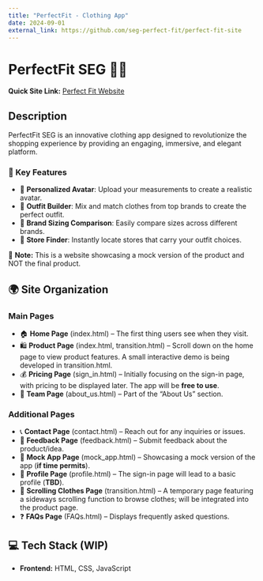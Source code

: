 ```yaml
---
title: "PerfectFit - Clothing App"
date: 2024-09-01
external_link: https://github.com/seg-perfect-fit/perfect-fit-site
---
```


# PerfectFit SEG 👗👕
**Quick Site Link:** [Perfect Fit Website](https://seg-perfect-fit.github.io/perfect-fit-site/)

## Description
PerfectFit SEG is an innovative clothing app designed to revolutionize the shopping experience by providing an engaging, immersive, and elegant platform.  

### 🌟 Key Features
- 🧍 **Personalized Avatar**: Upload your measurements to create a realistic avatar.
- 👗 **Outfit Builder**: Mix and match clothes from top brands to create the perfect outfit.
- 📏 **Brand Sizing Comparison**: Easily compare sizes across different brands.
- 🛒 **Store Finder**: Instantly locate stores that carry your outfit choices.

📌 **Note:** This is a website showcasing a mock version of the product and NOT the final product.

## 🌍 Site Organization
### **Main Pages**
- 🏠 **Home Page** (index.html) – The first thing users see when they visit.
- 🛍 **Product Page** (index.html, transition.html) – Scroll down on the home page to view product features. A small interactive demo is being developed in transition.html.
- 💰 **Pricing Page** (sign_in.html) – Initially focusing on the sign-in page, with pricing to be displayed later. The app will be **free to use**.
- 👥 **Team Page** (about_us.html) – Part of the “About Us” section.

### **Additional Pages**
- 📞 **Contact Page** (contact.html) – Reach out for any inquiries or issues.
- 📝 **Feedback Page** (feedback.html) – Submit feedback about the product/idea.
- 📱 **Mock App Page** (mock_app.html) – Showcasing a mock version of the app (**if time permits**).
- 👤 **Profile Page** (profile.html) – The sign-in page will lead to a basic profile (**TBD**).
- 👚 **Scrolling Clothes Page** (transition.html) – A temporary page featuring a sideways scrolling function to browse clothes; will be integrated into the product page.
- ❓ **FAQs Page** (FAQs.html) – Displays frequently asked questions.

## 💻 Tech Stack (WIP)
- **Frontend:** HTML, CSS, JavaScript